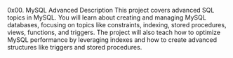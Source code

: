 0x00. MySQL Advanced
Description
This project covers advanced SQL topics in MySQL. You will learn about creating and managing MySQL databases, focusing on topics like constraints, indexing, stored procedures, views, functions, and triggers. The project will also teach how to optimize MySQL performance by leveraging indexes and how to create advanced structures like triggers and stored procedures.
